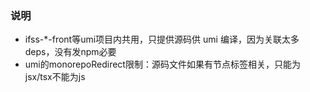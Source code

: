 
### 说明

  - ifss-*-front等umi项目内共用，只提供源码供 umi 编译，因为关联太多deps，没有发npm必要
  - umi的monorepoRedirect限制：源码文件如果有节点标签相关，只能为jsx/tsx不能为js
